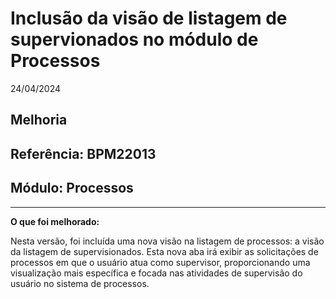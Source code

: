 # Inclusão da visão de listagem de supervionados no módulo de Processos
24/04/2024
## Melhoria
## Referência: BPM22013
## Módulo: Processos
***

**O que foi melhorado:**

Nesta versão, foi incluída uma nova visão na listagem de processos: a visão da listagem de supervisionados. Esta nova aba irá exibir as solicitações de processos em que o usuário atua como supervisor, proporcionando uma visualização mais específica e focada nas atividades de supervisão do usuário no sistema de processos.